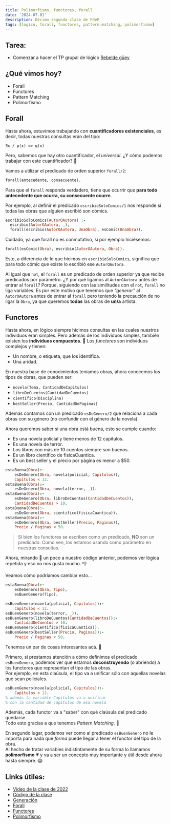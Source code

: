 ```yaml
---
title: Polimorfismo, functores, forall
date: '2024-07-01'
description: Décimo segunda clase de PdeP
tags: [logico, forall, functores, pattern-matching, polimorfismo]
---
```


## Tarea:
- Comenzar a hacer el TP grupal de lógico [Rebelde güey](https://docs.google.com/document/d/1TwZv6YwkrHtY2LFnoJfPioBcmFDajTBQqDDKigA1k6U/edit#heading=h.cd3gy0f1pt9n)

## ¿Qué vimos hoy?
- Forall
- Functores
- Pattern Matching
- Polimorfismo

## Forall

Hasta ahora, estuvimos trabajando con **cuantificadores existenciales**, es decir, todas nuestras consultas eran del tipo:

```
∃x / p(x) => q(x)
```

Pero, sabemos que hay otro cuantificador, el *universal*. ¿Y cómo podemos trabajar con este cuantificador? 👀

Vamos a utilizar el predicado de orden superior `forall/2`:

```prolog
forall(antecedente, consecuente).
```

Para que el `forall` responda verdadero, tiene que ocurrir que **para todo antecedente que ocurra, su consecuente ocurre**.

Por ejemplo, al definir el predicado `escribioSoloComics/1` nos responde si todas las obras que alguien escribió son cómics.

```prolog
escribioSoloComics(AutorOAutora) :-
  escribio(AutorOAutora, _),
  forall(escribio(AutorOAutora, UnaObra), esComic(UnaObra)).
```

Cuidado, ya que forall no es conmutativo, si por ejemplo hiciésemos:

```prolog
forall(esComic(Obra), escribio(AutorOAutora, Obra)).
```

Esto, a diferencia de lo que hicimos en `escribioSoloComics`, significa que para todo cómic que existe lo escribió ese `AutorOAutora`.

Al igual que `not`, el `forall` es un  predicado de orden superior ya que recibe predicados por parámetro. ¿Y por qué ligamos al `AutorOAutora` antes de entrar al `forall`? Porque, siguiendo con las similitudes con el `not`, `forall` no liga variables. Es por este motivo que tenemos que _"generar"_ al `AutorOAutora` antes de entrar al `forall` pero teniendo la precaución de no ligar la `Obra`, ya que queremos **todas** las obras de **un/a** artista.

## Functores

Hasta ahora, en lógico siempre hicimos consultas en las cuales nuestros individuos eran simples.
Pero además de los individuos simples, también existen los **individuos compuestos**. 🧐
Los *functores* son individuos complejos y tienen:
- Un nombre, o etiqueta, que los identifica.
- Una aridad.

En nuestra base de conocimientos teníamos obras, ahora conocemos los tipos de obras, que pueden ser:
- `novela(Tema, CantidadDeCapitulos)`
- `libroDeCuentos(CantidadDeCuentos)`
- `cientifico(Disciplina)` 
- `bestSeller(Precio, CantidadDePaginas)`

Además contamos con un predicado `esDeGenero/2` que relaciona a cada obras con su género (no confundir con el género de la novela).

Ahora queremos saber si una obra está buena, esto se cumple cuando:
- Es una novela policial y tiene menos de 12 capítulos.
- Es una novela de terror.
- Los libros con más de 10 cuentos siempre son buenos.
- Es un libro científico de fisicaCuantica.
- Es un best seller y el precio por página es menor a $50.

```prolog
estaBuena(Obra):-
    esDeGenero(Obra, novela(policial, Capitulos)),
    Capitulos < 12.
estaBuena(Obra):-
    esDeGenero(Obra, novela(terror, _)).
estaBuena(Obra):-
    esDeGenero(Obra, libroDeCuentos(CantidadDeCuentos)),
    CantidadDeCuentos > 10.
estaBuena(Obra):-
    esDeGenero(Obra, cientifico(fisicaCuantica)).
estaBuena(Obra):-
    esDeGenero(Obra, bestSeller(Precio, Paginas)),
    Precio / Paginas < 50.
```
> Si bien los functores se escriben como un predicado, **NO** son un predicado. Como ven, los estamos usando como parámetro en nuestras consultas.

Ahora, mirando 🔭 un poco a nuestro código anterior, podemos ver lógica repetida y eso no nos gusta mucho. 👎

Veamos cómo podríamos cambiar esto...


```prolog
estaBuena(Obra):-
    esDeGenero(Obra, Tipo),
    esBuenGenero(Tipo).

esBuenGenero(novela(policial, Capitulos)):-
    Capitulos < 12.
esBuenGenero(novela(terror, _)).
esBuenGenero(libroDeCuentos(CantidadDeCuentos)):-
    CantidadDeCuentos > 10.
esBuenGenero(cientifico(fisicaCuantica)).
esBuenGenero(bestSeller(Precio, Paginas)):-
    Precio / Paginas < 50.
```

Tenemos un par de cosas interesantes acá. 🤔

Primero, si prestamos atención a cómo definimos el predicado `esBuenGenero`, podemos ver que estamos **deconstruyendo** (o abriendo) a los functores que representan el tipo de las obras.  
Por ejemplo, en esta claúsula, el tipo va a unificar sólo con aquellas novelas que sean policiales.
```prolog
esBuenGenero(novela(policial, Capitulos)):-
    Capitulos < 12.
% además la variable Capitulos va a unificar
% con la cantidad de capítulos de esa novela
```
Además, cada functor va a "saber" con qué claúsula del predicado quedarse.  
Todo esto gracias a que tenemos *Pattern Matching*. 🎉

En segundo lugar, podemos ver como al predicado `esBuenGenero` no le importa para nada que *forma* puede llegar a tener el functor del tipo de la obra.  
Al hecho de tratar variables indistintamente de su forma lo llamamos **polimorfismo** 💗 y va a ser un concepto muy importante y útil desde ahora hasta siempre. 😱

## Links útiles:

- [Video de la clase de 2022](https://drive.google.com/file/d/19BgJqAjgu4n4cMCt7tMj1Ytiv3evN1Nk/view?usp=sharing)
- [Código de la clase](https://github.com/pdep-lunes/pdep-clases-2023/blob/main/Logico/Clase02/clase02.pl) 
- [Generación](http://wiki.uqbar.org/wiki/articles/paradigma-logico---generacion.html)
- [Forall](http://wiki.uqbar.org/wiki/articles/paradigma-logico---existe-vs-para-todo.html)
- [Functores](http://wiki.uqbar.org/wiki/articles/paradigma-logico---functores.html)
- [Polimorfismo](http://wiki.uqbar.org/wiki/articles/polimorfismo-en-el-paradigma-logico.html)
